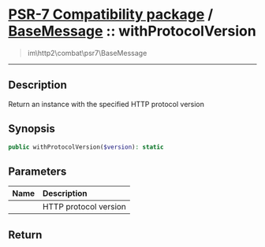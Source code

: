 # [PSR-7 Compatibility package](combat.md) / [BaseMessage](combat-BaseMessage.md) :: withProtocolVersion
 > im\http2\combat\psr7\BaseMessage
____

## Description
Return an instance with the specified HTTP protocol version

## Synopsis
```php
public withProtocolVersion($version): static
```

## Parameters
| Name | Description |
| :--- | :---------- |
|  | HTTP protocol version |

## Return

